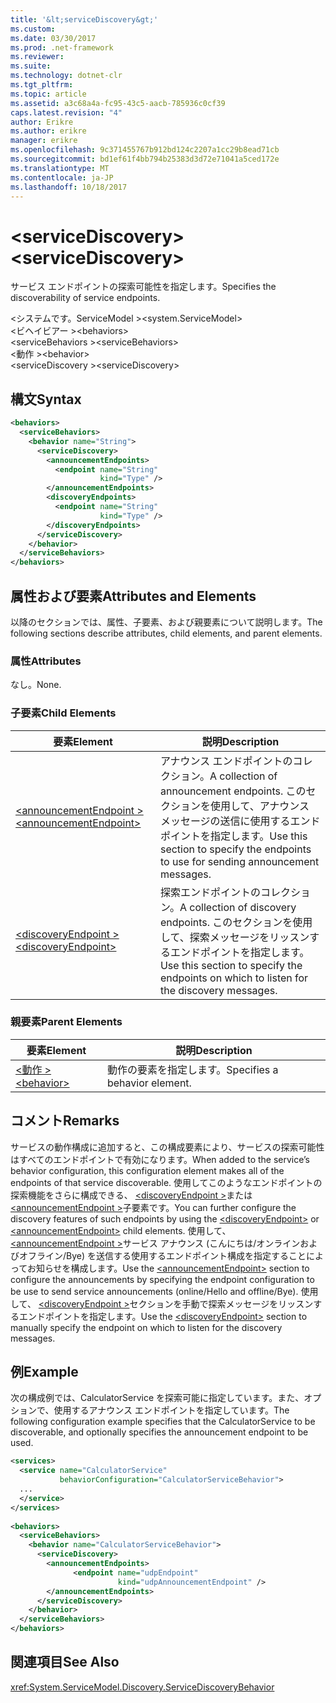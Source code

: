 ```yaml
---
title: '&lt;serviceDiscovery&gt;'
ms.custom: 
ms.date: 03/30/2017
ms.prod: .net-framework
ms.reviewer: 
ms.suite: 
ms.technology: dotnet-clr
ms.tgt_pltfrm: 
ms.topic: article
ms.assetid: a3c68a4a-fc95-43c5-aacb-785936c0cf39
caps.latest.revision: "4"
author: Erikre
ms.author: erikre
manager: erikre
ms.openlocfilehash: 9c371455767b912bd124c2207a1cc29b8ead71cb
ms.sourcegitcommit: bd1ef61f4bb794b25383d3d72e71041a5ced172e
ms.translationtype: MT
ms.contentlocale: ja-JP
ms.lasthandoff: 10/18/2017
---
```

# <a name="ltservicediscoverygt"></a><span data-ttu-id="a7597-102">&lt;serviceDiscovery&gt;</span><span class="sxs-lookup"><span data-stu-id="a7597-102">&lt;serviceDiscovery&gt;</span></span>
<span data-ttu-id="a7597-103">サービス エンドポイントの探索可能性を指定します。</span><span class="sxs-lookup"><span data-stu-id="a7597-103">Specifies the discoverability of service endpoints.</span></span>  
  
 <span data-ttu-id="a7597-104">\<システムです。ServiceModel ></span><span class="sxs-lookup"><span data-stu-id="a7597-104">\<system.ServiceModel></span></span>  
<span data-ttu-id="a7597-105">\<ビヘイビアー ></span><span class="sxs-lookup"><span data-stu-id="a7597-105">\<behaviors></span></span>  
<span data-ttu-id="a7597-106">\<serviceBehaviors ></span><span class="sxs-lookup"><span data-stu-id="a7597-106">\<serviceBehaviors></span></span>  
<span data-ttu-id="a7597-107">\<動作 ></span><span class="sxs-lookup"><span data-stu-id="a7597-107">\<behavior></span></span>  
<span data-ttu-id="a7597-108">\<serviceDiscovery ></span><span class="sxs-lookup"><span data-stu-id="a7597-108">\<serviceDiscovery></span></span>  
  
## <a name="syntax"></a><span data-ttu-id="a7597-109">構文</span><span class="sxs-lookup"><span data-stu-id="a7597-109">Syntax</span></span>  
  
```xml  
<behaviors>
  <serviceBehaviors>
    <behavior name="String">
      <serviceDiscovery>
        <announcementEndpoints>
          <endpoint name="String" 
                    kind="Type" />
        </announcementEndpoints>
        <discoveryEndpoints>
          <endpoint name="String" 
                    kind="Type" />
        </discoveryEndpoints>
      </serviceDiscovery>
    </behavior>
  </serviceBehaviors>
</behaviors>  
```  
  
## <a name="attributes-and-elements"></a><span data-ttu-id="a7597-110">属性および要素</span><span class="sxs-lookup"><span data-stu-id="a7597-110">Attributes and Elements</span></span>  
 <span data-ttu-id="a7597-111">以降のセクションでは、属性、子要素、および親要素について説明します。</span><span class="sxs-lookup"><span data-stu-id="a7597-111">The following sections describe attributes, child elements, and parent elements.</span></span>  
  
### <a name="attributes"></a><span data-ttu-id="a7597-112">属性</span><span class="sxs-lookup"><span data-stu-id="a7597-112">Attributes</span></span>  
 <span data-ttu-id="a7597-113">なし。</span><span class="sxs-lookup"><span data-stu-id="a7597-113">None.</span></span>  
  
### <a name="child-elements"></a><span data-ttu-id="a7597-114">子要素</span><span class="sxs-lookup"><span data-stu-id="a7597-114">Child Elements</span></span>  
  
|<span data-ttu-id="a7597-115">要素</span><span class="sxs-lookup"><span data-stu-id="a7597-115">Element</span></span>|<span data-ttu-id="a7597-116">説明</span><span class="sxs-lookup"><span data-stu-id="a7597-116">Description</span></span>|  
|-------------|-----------------|  
|[<span data-ttu-id="a7597-117">\<announcementEndpoint ></span><span class="sxs-lookup"><span data-stu-id="a7597-117">\<announcementEndpoint></span></span>](../../../../../docs/framework/configure-apps/file-schema/wcf/announcementendpoint.md)|<span data-ttu-id="a7597-118">アナウンス エンドポイントのコレクション。</span><span class="sxs-lookup"><span data-stu-id="a7597-118">A collection of announcement endpoints.</span></span> <span data-ttu-id="a7597-119">このセクションを使用して、アナウンス メッセージの送信に使用するエンドポイントを指定します。</span><span class="sxs-lookup"><span data-stu-id="a7597-119">Use this section to specify the endpoints to use for sending announcement messages.</span></span>|  
|[<span data-ttu-id="a7597-120">\<discoveryEndpoint ></span><span class="sxs-lookup"><span data-stu-id="a7597-120">\<discoveryEndpoint></span></span>](../../../../../docs/framework/configure-apps/file-schema/wcf/discoveryendpoint.md)|<span data-ttu-id="a7597-121">探索エンドポイントのコレクション。</span><span class="sxs-lookup"><span data-stu-id="a7597-121">A collection of discovery endpoints.</span></span> <span data-ttu-id="a7597-122">このセクションを使用して、探索メッセージをリッスンするエンドポイントを指定します。</span><span class="sxs-lookup"><span data-stu-id="a7597-122">Use this section to specify the endpoints on which to listen for the discovery messages.</span></span>|  
  
### <a name="parent-elements"></a><span data-ttu-id="a7597-123">親要素</span><span class="sxs-lookup"><span data-stu-id="a7597-123">Parent Elements</span></span>  
  
|<span data-ttu-id="a7597-124">要素</span><span class="sxs-lookup"><span data-stu-id="a7597-124">Element</span></span>|<span data-ttu-id="a7597-125">説明</span><span class="sxs-lookup"><span data-stu-id="a7597-125">Description</span></span>|  
|-------------|-----------------|  
|[<span data-ttu-id="a7597-126">\<動作 ></span><span class="sxs-lookup"><span data-stu-id="a7597-126">\<behavior></span></span>](../../../../../docs/framework/configure-apps/file-schema/wcf/behavior-of-endpointbehaviors.md)|<span data-ttu-id="a7597-127">動作の要素を指定します。</span><span class="sxs-lookup"><span data-stu-id="a7597-127">Specifies a behavior element.</span></span>|  
  
## <a name="remarks"></a><span data-ttu-id="a7597-128">コメント</span><span class="sxs-lookup"><span data-stu-id="a7597-128">Remarks</span></span>  
 <span data-ttu-id="a7597-129">サービスの動作構成に追加すると、この構成要素により、サービスの探索可能性はすべてのエンドポイントで有効になります。</span><span class="sxs-lookup"><span data-stu-id="a7597-129">When added to the service’s behavior configuration, this configuration element makes all of the endpoints of that service discoverable.</span></span> <span data-ttu-id="a7597-130">使用してこのようなエンドポイントの探索機能をさらに構成できる、 [ \<discoveryEndpoint >](../../../../../docs/framework/configure-apps/file-schema/wcf/discoveryendpoint.md)または[ \<announcementEndpoint >](../../../../../docs/framework/configure-apps/file-schema/wcf/announcementendpoint.md)子要素です。</span><span class="sxs-lookup"><span data-stu-id="a7597-130">You can further configure the discovery features of such endpoints by using the [\<discoveryEndpoint>](../../../../../docs/framework/configure-apps/file-schema/wcf/discoveryendpoint.md) or [\<announcementEndpoint>](../../../../../docs/framework/configure-apps/file-schema/wcf/announcementendpoint.md) child elements.</span></span> <span data-ttu-id="a7597-131">使用して、 [ \<announcementEndpoint >](../../../../../docs/framework/configure-apps/file-schema/wcf/announcementendpoint.md)サービス アナウンス (こんにちは/オンラインおよびオフライン/Bye) を送信する使用するエンドポイント構成を指定することによってお知らせを構成します。</span><span class="sxs-lookup"><span data-stu-id="a7597-131">Use the [\<announcementEndpoint>](../../../../../docs/framework/configure-apps/file-schema/wcf/announcementendpoint.md) section to configure the announcements by specifying the endpoint configuration to be use to send service announcements (online/Hello and offline/Bye).</span></span> <span data-ttu-id="a7597-132">使用して、 [ \<discoveryEndpoint >](../../../../../docs/framework/configure-apps/file-schema/wcf/discoveryendpoint.md)セクションを手動で探索メッセージをリッスンするエンドポイントを指定します。</span><span class="sxs-lookup"><span data-stu-id="a7597-132">Use the [\<discoveryEndpoint>](../../../../../docs/framework/configure-apps/file-schema/wcf/discoveryendpoint.md) section to manually specify the endpoint on which to listen for the discovery messages.</span></span>  
  
## <a name="example"></a><span data-ttu-id="a7597-133">例</span><span class="sxs-lookup"><span data-stu-id="a7597-133">Example</span></span>  
 <span data-ttu-id="a7597-134">次の構成例では、CalculatorService を探索可能に指定しています。また、オプションで、使用するアナウンス エンドポイントを指定しています。</span><span class="sxs-lookup"><span data-stu-id="a7597-134">The following configuration example specifies that the CalculatorService to be discoverable, and optionally specifies the announcement endpoint to be used.</span></span>  
  
```xml  
<services>  
  <service name="CalculatorService"  
           behaviorConfiguration="CalculatorServiceBehavior">  
  ...  
  </service>  
</services>  
  
<behaviors>  
  <serviceBehaviors>  
    <behavior name="CalculatorServiceBehavior">  
      <serviceDiscovery>  
        <announcementEndpoints>  
              <endpoint name="udpEndpoint"  
                        kind="udpAnnouncementEndpoint" />  
        </announcementEndpoints>  
      </serviceDiscovery>  
    </behavior>  
  </serviceBehaviors>  
</behaviors>  
```  
  
## <a name="see-also"></a><span data-ttu-id="a7597-135">関連項目</span><span class="sxs-lookup"><span data-stu-id="a7597-135">See Also</span></span>  
 <xref:System.ServiceModel.Discovery.ServiceDiscoveryBehavior>

